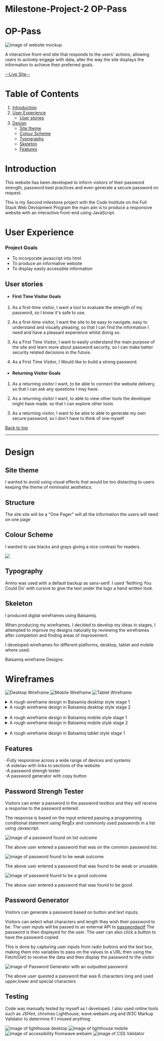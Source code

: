 # Milestone-Project-2 OP-Pass

# OP-Pass

![image of website mockup](assets/readme-assets/mockup.png)

A interactive front-end site that responds to the users' actions, allowing users to actively engage with data, alter the way the site displays the information to achieve their preferred goals.

[--Live Site--](https://dominic-wells.github.io/Milestone-Project-2/)

# Table of Contents

1. [Introduction](#introduction)
2. [User Experience](#user-experience)
   - [User stories](#user-stories)
3. [Design](#design)
   - [Site theme](#Site-theme)
   - [Colour Scheme](#colour-scheme)
   - [Typography](#typography)
   - [Skeleton](#skeleton)
   - [Features](#Features)

# Introduction

This website has been developed to inform visitors of their password strength, password best practices and even generate a secure password on request.

This is my Second milestone project with the Code Institute on the Full Stack Web Devlopment Program the main aim is to produce a responsive website with an interactive front-end using JavaScript.

# User Experience

### Project Goals

- To incorporate javascript into html
- To produce an informative website
- To display easily accessible information

## User stories

- #### First Time Visitor Goals

1. As a first-time visitor, I want a tool to evaluate the strength of my password, so I know it's safe to use.

2. As a first-time visitor, I want the site to be easy to navigate, easy to understand and visually pleasing, so that I can find the information I need and have a pleasant experience whilst doing so.

3. As a First Time Visitor, I want to easily understand the main purpose of the site and learn more about password security, so I can make better security related decisions in the future.

4. As a First Time Visitor, I Would like to build a strong password.

- #### Returning Visitor Goals

1. As a returning visitor I want, to be able to connect the website delivery, so that I can ask any questions I may have.

2. As a returning visitor I want, to able to view other tools the developer might have made. so that I can explore other tools

3. As a returning visitor, I want to be able to able to generate my own secure password, so I don't have to think of one myself

[Back to top](#OP-Pass)

---

# Design

## Site theme

I wanted to avoid using visual effects that would be too distacting to users keeping the theme of minimalist aesthetics.

## Structure

The site site will be a "One Pager" will all the information the users will need on one page

## Colour Scheme

I wanted to use blacks and grays giving a nice contrast for readers.

<img src="assets/readme-assets/coloursused.png">

## Typography

Arimo was used with a default backup as sans-serif.
I used 'Nothing You Could Do' with cursive to give the text under the logo a hand written look.

## Skeleton

I produced digital wireframes using Balsamiq.

When producing my wireframes, I decided to develop my ideas in stages, I attempted to improve my designs naturally by reviewing the wireframes after completion and finding areas of improvement.

I developed wireframes for different platforms, desktop, tablet and mobile where used.

Balsamiq wireframe Designs:

# Wireframes

![Desktop Wireframe](/assets/readme-assets/wireframe/OP%20Pass%20Desktop%20stage3.png)
![Mobile Wireframe](/assets/readme-assets/wireframe/Op%20Pass%20Mobile%20stage3.png)
![Tablet Wireframe](/assets/readme-assets/wireframe/OP%20Pass%20Tablet%20stage2.3.png)

<details><summary>A rough wireframe design in Balsamiq desktop style stage 1</summary><img src="/assets/readme-assets/wireframe/OP Pass Desktop.png"></details>
<details><summary>A rough wireframe design in Balsamiq desktop style stage 2</summary><img src="/assets/readme-assets/wireframe/OP Pass Desktop stage3.png"></details>
<br>
<details><summary>A rough wireframe design in Balsamiq mobile style stage 1</summary><img src="/assets/readme-assets/wireframe/Op Pass Mobile.png"></details>
<details><summary>A rough wireframe design in Balsamiq mobile style stage 2</summary><img src="/assets/readme-assets/wireframe/Op Pass Mobile stage2.png"></details>
<br>
<details><summary>A rough wireframe design in Balsamiq tablet style stage 1</summary><img src="/assets/readme-assets/wireframe/OP Pass Tablet.png"></details>

## Features

-Fully responsive across a wide range of devices and systems<br>
-A sidenav with links to sections of the website<br>
-A password strengh tester<br>
-A password generator with copy button<br>

## Password Strengh Tester

Visitors can enter a password in the password textbox and they will receive a response to the password entered.

The response is based on the input entered passing a programming conditional statement using RegEx and commonly used passwords in a list using Javascript.

![image of a password found on list outcome](assets/readme-assets/listpassword.png)

The above user entered a password that was on the common password list.

![image of password found to be weak outcome](assets/readme-assets/weakpassword.png)

The above user entered a password that was found to be weak or unusable.

![image of password found to be a good outcome](assets/readme-assets/goodpassword.png)

The above user entered a password that was found to be good.

## Password Generator

Visitors can generate a password based on button and text inputs.

Visitors can select what characters and length they wish their password to be.
The user inputs will be passed to an external API to [passwordwolf](https://passwordwolf.com/) The password is then displayed for the user. The user can also click a button to have the password copied

This is done by capturing user inputs from radio buttons and the text box, making them into variables to pass on the values to a URL then using the Fetch(Get) to receive the data and then display the password to the visitor

![image of Password Generator with an outputted password](assets/readme-assets/passgen.png)

The above user quested a password that was 6 characters long and used upper,lower and special characters

## Testing

Code was manually tested by myself as I developed. I also used online tools such as JSHint, chromes Lighthouse, wave.webaim.org and W3C Markup Validator to determine if I missed anything.

![image of lighthouse desktop](assets/readme-assets/lighthouse/oppassdesktop.png)
![image of lighthouse mobile](assets/readme-assets/lighthouse/oppassmobile.png)
![image of accessibility fromwave.webaim](assets/readme-assets/validation/Accesstest.png)
![image of CSS Validator](assets/readme-assets/validation/cssValidator.pngg)
